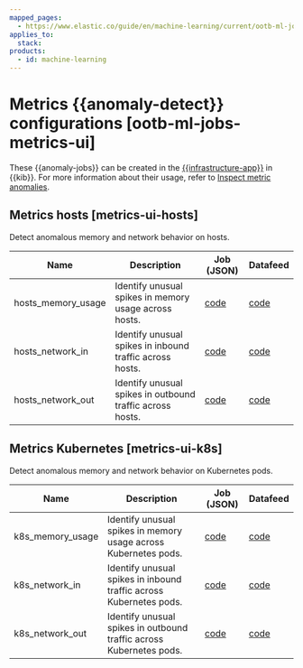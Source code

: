 ```yaml
---
mapped_pages:
  - https://www.elastic.co/guide/en/machine-learning/current/ootb-ml-jobs-metrics-ui.html
applies_to:
  stack:
products:
  - id: machine-learning
---
```


# Metrics {{anomaly-detect}} configurations [ootb-ml-jobs-metrics-ui]

These {{anomaly-jobs}} can be created in the [{{infrastructure-app}}](/solutions/observability/infra-and-hosts/analyze-infrastructure-host-metrics.md) in {{kib}}. For more information about their usage, refer to [Inspect metric anomalies](/solutions/observability/infra-and-hosts/detect-metric-anomalies.md).


## Metrics hosts [metrics-ui-hosts]

Detect anomalous memory and network behavior on hosts.

| Name | Description | Job (JSON) | Datafeed |
| --- | --- | --- | --- |
| hosts_memory_usage | Identify unusual spikes in memory usage across hosts. | [code](https://github.com/elastic/kibana/blob/master/x-pack/platform/plugins/shared/ml/server/models/data_recognizer/modules/metrics_ui_hosts/ml/hosts_memory_usage.json) | [code](https://github.com/elastic/kibana/blob/master/x-pack/platform/plugins/shared/ml/server/models/data_recognizer/modules/metrics_ui_hosts/ml/datafeed_hosts_memory_usage.json) |
| hosts_network_in | Identify unusual spikes in inbound traffic across hosts. | [code](https://github.com/elastic/kibana/blob/master/x-pack/platform/plugins/shared/ml/server/models/data_recognizer/modules/metrics_ui_hosts/ml/hosts_network_in.json) | [code](https://github.com/elastic/kibana/blob/master/x-pack/platform/plugins/shared/ml/server/models/data_recognizer/modules/metrics_ui_hosts/ml/datafeed_hosts_network_in.json) |
| hosts_network_out | Identify unusual spikes in outbound traffic across hosts. | [code](https://github.com/elastic/kibana/blob/master/x-pack/platform/plugins/shared/ml/server/models/data_recognizer/modules/metrics_ui_hosts/ml/hosts_network_out.json) | [code](https://github.com/elastic/kibana/blob/master/x-pack/platform/plugins/shared/ml/server/models/data_recognizer/modules/metrics_ui_hosts/ml/datafeed_hosts_network_out.json) |


## Metrics Kubernetes [metrics-ui-k8s]

Detect anomalous memory and network behavior on Kubernetes pods.

| Name | Description | Job (JSON) | Datafeed |
| --- | --- | --- | --- |
| k8s_memory_usage | Identify unusual spikes in memory usage across Kubernetes pods. | [code](https://github.com/elastic/kibana/blob/master/x-pack/platform/plugins/shared/ml/server/models/data_recognizer/modules/metrics_ui_k8s/ml/k8s_memory_usage.json) | [code](https://github.com/elastic/kibana/blob/master/x-pack/platform/plugins/shared/ml/server/models/data_recognizer/modules/metrics_ui_k8s/ml/datafeed_k8s_memory_usage.json) |
| k8s_network_in | Identify unusual spikes in inbound traffic across Kubernetes pods. | [code](https://github.com/elastic/kibana/blob/master/x-pack/platform/plugins/shared/ml/server/models/data_recognizer/modules/metrics_ui_k8s/ml/k8s_network_in.json) | [code](https://github.com/elastic/kibana/blob/master/x-pack/platform/plugins/shared/ml/server/models/data_recognizer/modules/metrics_ui_k8s/ml/datafeed_k8s_network_in.json) |
| k8s_network_out | Identify unusual spikes in outbound traffic across Kubernetes pods. | [code](https://github.com/elastic/kibana/blob/master/x-pack/platform/plugins/shared/ml/server/models/data_recognizer/modules/metrics_ui_k8s/ml/k8s_network_out.json) | [code](https://github.com/elastic/kibana/blob/master/x-pack/platform/plugins/shared/ml/server/models/data_recognizer/modules/metrics_ui_k8s/ml/datafeed_k8s_network_out.json) |

